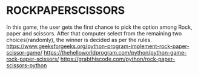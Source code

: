 # ROCKPAPERSCISSORS
In this game, the user gets the first chance to pick the option among Rock, paper and scissors. After that computer select from the remaining two choices(randomly), the winner is decided as per the rules. 
https://www.geeksforgeeks.org/python-program-implement-rock-paper-scissor-game/ 
https://thehelloworldprogram.com/python/python-game-rock-paper-scissors/ 
https://grabthiscode.com/python/rock-paper-scissors-python
